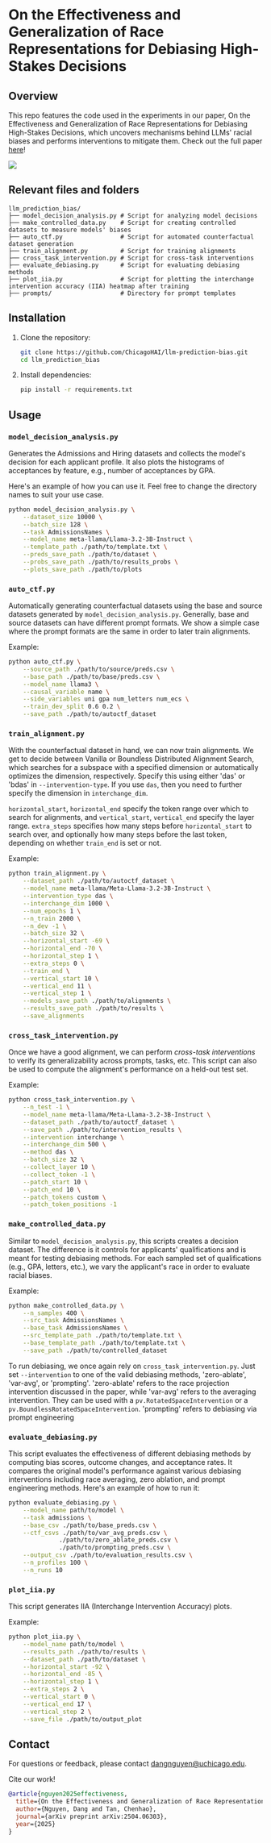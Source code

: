 # On the Effectiveness and Generalization of Race Representations for Debiasing High-Stakes Decisions

## Overview
This repo features the code used in the experiments in our paper, On the Effectiveness and Generalization of Race Representations for Debiasing High-Stakes Decisions, which uncovers mechanisms behind LLMs' racial biases and performs interventions to mitigate them. Check out the full paper [here](https://arxiv.org/abs/2504.06303)!

![](images/intro_figure.png)

## Relevant files and folders
```
llm_prediction_bias/
├── model_decision_analysis.py # Script for analyzing model decisions
├── make_controlled_data.py    # Script for creating controlled datasets to measure models' biases
├── auto_ctf.py                # Script for automated counterfactual dataset generation
├── train_alignment.py         # Script for training alignments
├── cross_task_intervention.py # Script for cross-task interventions
├── evaluate_debiasing.py      # Script for evaluating debiasing methods
├── plot_iia.py                # Script for plotting the interchange intervention accuracy (IIA) heatmap after training
├── prompts/                   # Directory for prompt templates
```

## Installation
1. Clone the repository:
   ```bash
   git clone https://github.com/ChicagoHAI/llm-prediction-bias.git
   cd llm_prediction_bias
   ```

2. Install dependencies:
   ```bash 
   pip install -r requirements.txt
   ```

## Usage

### `model_decision_analysis.py`
Generates the Admissions and Hiring datasets and collects the model's decision for each applicant profile. It also plots the histograms of acceptances by feature, e.g., number of acceptances by GPA.

Here's an example of how you can use it. Feel free to change the directory names to suit your use case.
```bash
python model_decision_analysis.py \
    --dataset_size 10000 \
    --batch_size 128 \
    --task AdmissionsNames \
    --model_name meta-llama/Llama-3.2-3B-Instruct \
    --template_path ./path/to/template.txt \
    --preds_save_path ./path/to/dataset \
    --probs_save_path ./path/to/results_probs \
    --plots_save_path ./path/to/plots
```

### `auto_ctf.py`
Automatically generating counterfactual datasets using the base and source datasets generated by `model_decision_analysis.py`. Generally, base and source datasets can have different prompt formats. We show a simple case where the prompt formats are the same in order to later train alignments.

Example:
```bash
python auto_ctf.py \
    --source_path ./path/to/source/preds.csv \
    --base_path ./path/to/base/preds.csv \
    --model_name llama3 \
    --causal_variable name \
    --side_variables uni gpa num_letters num_ecs \
    --train_dev_split 0.6 0.2 \
    --save_path ./path/to/autoctf_dataset
```

### `train_alignment.py`
With the counterfactual dataset in hand, we can now train alignments. We get to decide between Vanilla or Boundless Distributed Alignment Search, which searches for a subspace with a specified dimension or automatically optimizes the dimension, respectively. Specify this using either 'das' or 'bdas' in `--intervention-type`. If you use `das`, then you need to further specify the dimension in `interchange_dim`.

`horizontal_start`, `horizontal_end` specify the token range over which to search for alignments, and `vertical_start`, `vertical_end` specify the layer range. `extra_steps` specifies how many steps before `horizontal_start` to search over, and optionally how many steps before the last token, depending on whether `train_end` is set or not.

Example:
```bash
python train_alignment.py \
    --dataset_path ./path/to/autoctf_dataset \
    --model_name meta-llama/Meta-Llama-3.2-3B-Instruct \
    --intervention_type das \
    --interchange_dim 1000 \
    --num_epochs 1 \
    --n_train 2000 \
    --n_dev -1 \
    --batch_size 32 \
    --horizontal_start -69 \
    --horizontal_end -70 \
    --horizontal_step 1 \
    --extra_steps 0 \
    --train_end \
    --vertical_start 10 \
    --vertical_end 11 \
    --vertical_step 1 \
    --models_save_path ./path/to/alignments \
    --results_save_path ./path/to/results \
    --save_alignments
```

### `cross_task_intervention.py`
Once we have a good alignment, we can perform *cross-task interventions* to verify its generalizability across prompts, tasks, etc. This script can also be used to compute the alignment's performance on a held-out test set.

Example:
```bash
python cross_task_intervention.py \
    --n_test -1 \
    --model_name meta-llama/Meta-Llama-3.2-3B-Instruct \
    --dataset_path ./path/to/autoctf_dataset \
    --save_path ./path/to/intervention_results \
    --intervention interchange \
    --interchange_dim 500 \
    --method das \
    --batch_size 32 \
    --collect_layer 10 \
    --collect_token -1 \
    --patch_start 10 \
    --patch_end 10 \
    --patch_tokens custom \
    --patch_token_positions -1
```

### `make_controlled_data.py`
Similar to `model_decision_analysis.py`, this scripts creates a decision dataset. The difference is it controls for applicants' qualifications and is meant for testing debiasing methods. For each sampled set of qualifications (e.g., GPA, letters, etc.), we vary the applicant's race in order to evaluate racial biases. 

Example:
```bash
python make_controlled_data.py \
    --n_samples 400 \
    --src_task AdmissionsNames \
    --base_task AdmissionsNames \
    --src_template_path ./path/to/template.txt \
    --base_template_path ./path/to/template.txt \
    --save_path ./path/to/controlled_dataset
```

To run debiasing, we once again rely on `cross_task_intervention.py`. Just set `--intervention` to one of the valid debiasing methods, 'zero-ablate', 'var-avg', or 'prompting'. 'zero-ablate' refers to the race projection intervention discussed in the paper, while 'var-avg' refers to the averaging intervention. They can be used with a `pv.RotatedSpaceIntervention` or a `pv.BoundlessRotatedSpaceIntervention`. 'prompting' refers to debiasing via prompt engineering


### `evaluate_debiasing.py`
This script evaluates the effectiveness of different debiasing methods by computing bias scores, outcome changes, and acceptance rates. It compares the original model's performance against various debiasing interventions including race averaging, zero ablation, and prompt engineering methods. Here's an example of how to run it:

```bash
python evaluate_debiasing.py \
    --model_name path/to/model \
    --task admissions \
    --base_csv ./path/to/base_preds.csv \
    --ctf_csvs ./path/to/var_avg_preds.csv \
              ./path/to/zero_ablate_preds.csv \
              ./path/to/prompting_preds.csv \
    --output_csv ./path/to/evaluation_results.csv \
    --n_profiles 100 \
    --n_runs 10
```

### `plot_iia.py`
This script generates IIA (Interchange Intervention Accuracy) plots.

Example:
```bash
python plot_iia.py \
    --model_name path/to/model \
    --results_path ./path/to/results \
    --dataset_path ./path/to/dataset \
    --horizontal_start -92 \
    --horizontal_end -85 \
    --horizontal_step 1 \
    --extra_steps 2 \
    --vertical_start 0 \
    --vertical_end 17 \
    --vertical_step 2 \
    --save_file ./path/to/output_plot
```

## Contact
For questions or feedback, please contact dangnguyen@uchicago.edu.

Cite our work!

```bibtex
@article{nguyen2025effectiveness,
  title={On the Effectiveness and Generalization of Race Representations for Debiasing High-Stakes Decisions},
  author={Nguyen, Dang and Tan, Chenhao},
  journal={arXiv preprint arXiv:2504.06303},
  year={2025}
}
```